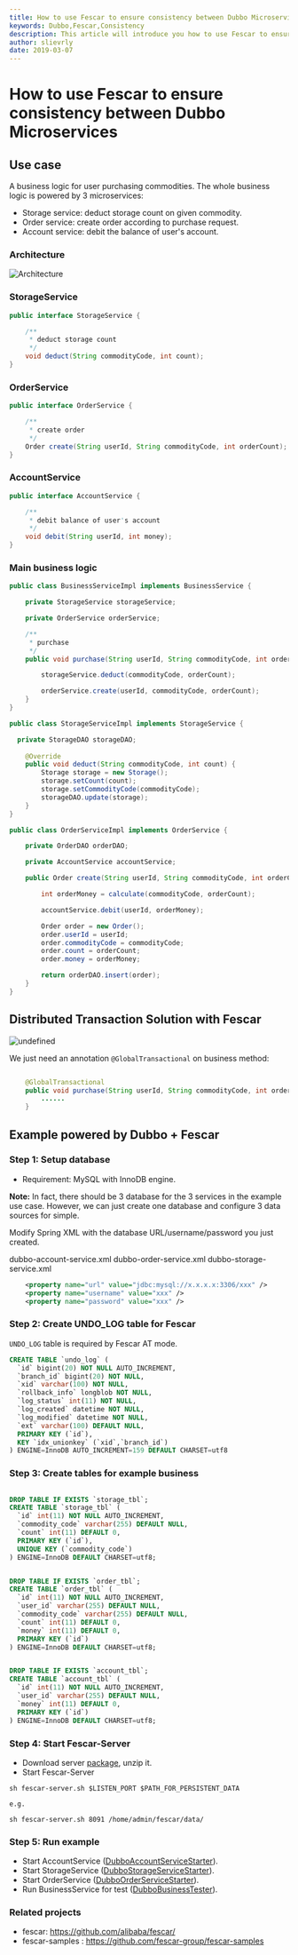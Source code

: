 ```yaml
---
title: How to use Fescar to ensure consistency between Dubbo Microservices
keywords: Dubbo,Fescar,Consistency
description: This article will introduce you how to use Fescar to ensure consistency between Dubbo Microservices.
author: slievrly
date: 2019-03-07
---
```

# How to use Fescar to ensure consistency between Dubbo Microservices
## Use case

A business logic for user purchasing commodities. The whole business logic is powered by 3 microservices:

- Storage service: deduct storage count on given commodity.
- Order service: create order according to purchase request.
- Account service: debit the balance of user's account.

### Architecture

![Architecture](../../img/blog/fescar/fescar-1.png) 


### StorageService

```java
public interface StorageService {

    /**
     * deduct storage count
     */
    void deduct(String commodityCode, int count);
}
```

### OrderService

```java
public interface OrderService {

    /**
     * create order
     */
    Order create(String userId, String commodityCode, int orderCount);
}
```

### AccountService

```java
public interface AccountService {

    /**
     * debit balance of user's account
     */
    void debit(String userId, int money);
}
```

### Main business logic

```java
public class BusinessServiceImpl implements BusinessService {

    private StorageService storageService;

    private OrderService orderService;

    /**
     * purchase
     */
    public void purchase(String userId, String commodityCode, int orderCount) {

        storageService.deduct(commodityCode, orderCount);

        orderService.create(userId, commodityCode, orderCount);
    }
}
```

```java
public class StorageServiceImpl implements StorageService {

  private StorageDAO storageDAO;
  
    @Override
    public void deduct(String commodityCode, int count) {
        Storage storage = new Storage();
        storage.setCount(count);
        storage.setCommodityCode(commodityCode);
        storageDAO.update(storage);
    }
}
```

```java
public class OrderServiceImpl implements OrderService {

    private OrderDAO orderDAO;

    private AccountService accountService;

    public Order create(String userId, String commodityCode, int orderCount) {

        int orderMoney = calculate(commodityCode, orderCount);

        accountService.debit(userId, orderMoney);

        Order order = new Order();
        order.userId = userId;
        order.commodityCode = commodityCode;
        order.count = orderCount;
        order.money = orderMoney;

        return orderDAO.insert(order);
    }
}
```

## Distributed Transaction Solution with Fescar

![undefined](../../img/blog/fescar/fescar-2.png) 

We just need an annotation `@GlobalTransactional` on business method: 

```java

    @GlobalTransactional
    public void purchase(String userId, String commodityCode, int orderCount) {
        ......
    }
```

## Example powered by Dubbo + Fescar

### Step 1: Setup database

- Requirement: MySQL with InnoDB engine.

**Note:** In fact, there should be 3 database for the 3 services in the example use case. However, we can just create one database and configure 3 data sources for simple. 

Modify Spring XML with the database URL/username/password you just created.

dubbo-account-service.xml
dubbo-order-service.xml
dubbo-storage-service.xml

```xml
    <property name="url" value="jdbc:mysql://x.x.x.x:3306/xxx" />
    <property name="username" value="xxx" />
    <property name="password" value="xxx" />
```
### Step 2: Create UNDO_LOG table for Fescar

`UNDO_LOG` table is required by Fescar AT mode.

```sql
CREATE TABLE `undo_log` (
  `id` bigint(20) NOT NULL AUTO_INCREMENT,
  `branch_id` bigint(20) NOT NULL,
  `xid` varchar(100) NOT NULL,
  `rollback_info` longblob NOT NULL,
  `log_status` int(11) NOT NULL,
  `log_created` datetime NOT NULL,
  `log_modified` datetime NOT NULL,
  `ext` varchar(100) DEFAULT NULL,
  PRIMARY KEY (`id`),
  KEY `idx_unionkey` (`xid`,`branch_id`)
) ENGINE=InnoDB AUTO_INCREMENT=159 DEFAULT CHARSET=utf8
```

### Step 3: Create tables for example business

```sql

DROP TABLE IF EXISTS `storage_tbl`;
CREATE TABLE `storage_tbl` (
  `id` int(11) NOT NULL AUTO_INCREMENT,
  `commodity_code` varchar(255) DEFAULT NULL,
  `count` int(11) DEFAULT 0,
  PRIMARY KEY (`id`),
  UNIQUE KEY (`commodity_code`)
) ENGINE=InnoDB DEFAULT CHARSET=utf8;


DROP TABLE IF EXISTS `order_tbl`;
CREATE TABLE `order_tbl` (
  `id` int(11) NOT NULL AUTO_INCREMENT,
  `user_id` varchar(255) DEFAULT NULL,
  `commodity_code` varchar(255) DEFAULT NULL,
  `count` int(11) DEFAULT 0,
  `money` int(11) DEFAULT 0,
  PRIMARY KEY (`id`)
) ENGINE=InnoDB DEFAULT CHARSET=utf8;


DROP TABLE IF EXISTS `account_tbl`;
CREATE TABLE `account_tbl` (
  `id` int(11) NOT NULL AUTO_INCREMENT,
  `user_id` varchar(255) DEFAULT NULL,
  `money` int(11) DEFAULT 0,
  PRIMARY KEY (`id`)
) ENGINE=InnoDB DEFAULT CHARSET=utf8;
```
### Step 4: Start Fescar-Server

- Download server [package](https://github.com/alibaba/fescar/releases), unzip it.
- Start Fescar-Server

```shell
sh fescar-server.sh $LISTEN_PORT $PATH_FOR_PERSISTENT_DATA

e.g.

sh fescar-server.sh 8091 /home/admin/fescar/data/
```

### Step 5: Run example

- Start AccountService ([DubboAccountServiceStarter](https://github.com/fescar-group/fescar-samples/blob/master/dubbo/src/main/java/com/alibaba/fescar/samples/dubbo/starter/DubboAccountServiceStarter.java)).
- Start StorageService ([DubboStorageServiceStarter](https://github.com/fescar-group/fescar-samples/blob/master/dubbo/src/main/java/com/alibaba/fescar/samples/dubbo/starter/DubboStorageServiceStarter.java)).
- Start OrderService ([DubboOrderServiceStarter](https://github.com/fescar-group/fescar-samples/blob/master/dubbo/src/main/java/com/alibaba/fescar/samples/dubbo/starter/DubboOrderServiceStarter.java)).
- Run BusinessService for test ([DubboBusinessTester](https://github.com/fescar-group/fescar-samples/blob/master/dubbo/src/main/java/com/alibaba/fescar/samples/dubbo/starter/DubboBusinessTester.java)).

### Related projects
* fescar:          https://github.com/alibaba/fescar/
* fescar-samples : https://github.com/fescar-group/fescar-samples  